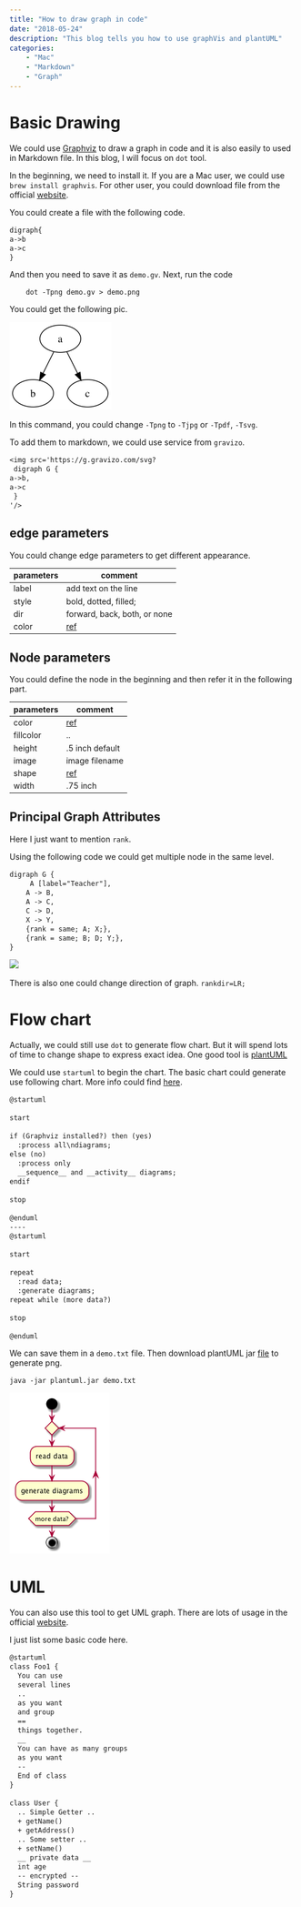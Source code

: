 ```yaml
---
title: "How to draw graph in code"
date: "2018-05-24"
description: "This blog tells you how to use graphVis and plantUML"
categories:
    - "Mac"
    - "Markdown"
    - "Graph"
---
```


# Basic Drawing
We could use [Graphviz](http://graphviz.org/) to draw a graph in code and it is also easily to used in Markdown file. In this blog, I will focus on `dot` tool. 

In the beginning, we need to install it. If you are a Mac user, we could use `brew install graphvis`. For other user, you could download file from the official [website](https://graphviz.gitlab.io/download/).

You could create a file with the following code.
```
digraph{
a->b
a->c
}
```

And then you need to save it as `demo.gv`. Next, run the code 
```
	dot -Tpng demo.gv > demo.png
```

You could get the following pic. 

![](pic/demo.png)

In this command, you could change `-Tpng` to `-Tjpg` or `-Tpdf`, `-Tsvg`. 

To add them to markdown, we could use service from `gravizo`.

```
<img src='https://g.gravizo.com/svg?
 digraph G {
a->b,
a->c
 }
'/>
```

## edge parameters
You could change edge parameters to get different appearance.

|parameters|comment|
|----|-----|
|label| add text on the line|
|style| bold, dotted, filled; |
|dir|forward, back, both, or none|
|color|[ref](http://www.graphviz.org/doc/info/colors.html)|


## Node parameters
You could define the node in the beginning and then refer it in the following part. 

|parameters|comment|
|----|-----|
|color|[ref](http://www.graphviz.org/doc/info/colors.html)|
|fillcolor|..|
|height|.5 inch default|
|image|image filename|
|shape|[ref](http://www.graphviz.org/doc/info/shapes.html)
|width|.75 inch|

## Principal Graph Attributes
Here I just want to mention `rank`.

Using the following code we could get multiple node in the same level.

```
digraph G {
     A [label="Teacher"],
    A -> B,
    A -> C,
    C -> D,
    X -> Y,
    {rank = same; A; X;},
    {rank = same; B; D; Y;},
}
```
<img src='https://g.gravizo.com/svg?
digraph G { 
    A [label="Teacher"],
  A -> B,
    A -> C,
    C -> D,
    X -> Y,
    {rank = same; A; X;},
    {rank = same; B; D; Y;},
}
'/>

There is also one could change direction of graph. `rankdir=LR;`

# Flow chart

Actually, we could still use `dot` to generate flow chart. But it will spend lots of time to change shape to express exact idea. One good tool is [plantUML](http://plantuml.com/)

We could use `startuml` to begin the chart. The basic chart could generate use following chart. More info could find [here](http://plantuml.com/activity-diagram-beta).

```
@startuml

start

if (Graphviz installed?) then (yes)
  :process all\ndiagrams;
else (no)
  :process only
  __sequence__ and __activity__ diagrams;
endif

stop

@enduml
----
@startuml

start

repeat
  :read data;
  :generate diagrams;
repeat while (more data?)

stop

@enduml
```

We can save them in a `demo.txt` file. Then download plantUML jar [file](http://sourceforge.net/projects/plantuml/files/plantuml.jar/download) to generate png.

```
java -jar plantuml.jar demo.txt
``` 

![](pic/demo2.png)


# UML
You can also use this tool to get UML graph. There are lots of usage in the official [website](http://plantuml.com/class-diagram).

I just list some basic code here.

```
@startuml
class Foo1 {
  You can use
  several lines
  ..
  as you want
  and group
  ==
  things together.
  __
  You can have as many groups
  as you want
  --
  End of class
}

class User {
  .. Simple Getter ..
  + getName()
  + getAddress()
  .. Some setter ..
  + setName()
  __ private data __
  int age
  -- encrypted --
  String password
}
```
